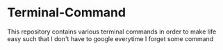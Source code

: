 # Terminal-Command

This repository contains various terminal commands in order to make life easy such that I don't have to google everytime I forget some command
